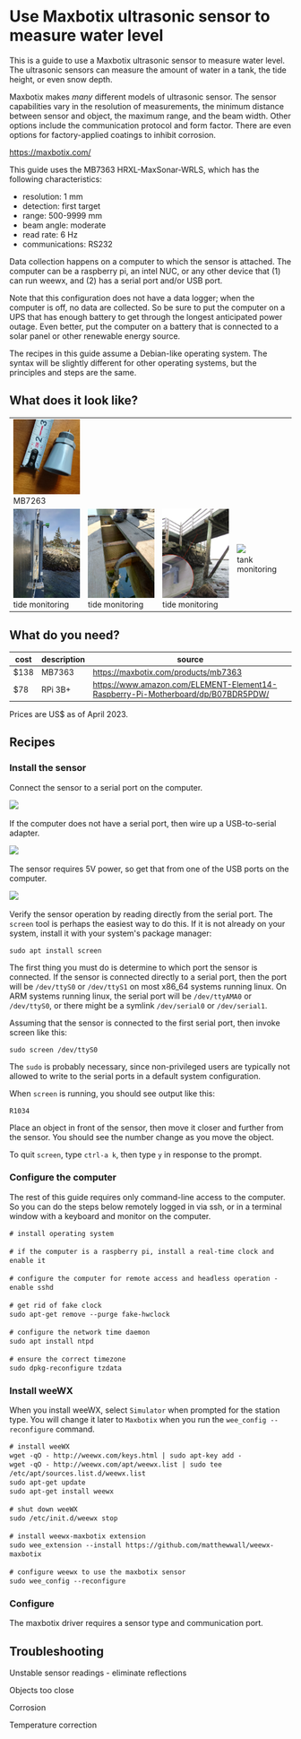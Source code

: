 # Use Maxbotix ultrasonic sensor to measure water level

This is a guide to use a Maxbotix ultrasonic sensor to measure water level.  The ultrasonic sensors can measure the amount of water in a tank, the tide height, or even snow depth.

Maxbotix makes *many* different models of ultrasonic sensor.  The sensor capabilities vary in the resolution of measurements, the minimum distance between sensor and object, the maximum range, and the beam width.  Other options include the communication protocol and form factor.  There are even options for factory-applied coatings to inhibit corrosion.

https://maxbotix.com/

This guide uses the MB7363 HRXL-MaxSonar-WRLS, which has the following characteristics:
* resolution: 1 mm
* detection: first target
* range: 500-9999 mm
* beam angle: moderate
* read rate: 6 Hz
* communications: RS232

Data collection happens on a computer to which the sensor is attached.  The computer can be a raspberry pi, an intel NUC, or any other device that (1) can run weewx, and (2) has a serial port and/or USB port.

Note that this configuration does not have a data logger; when the computer is off, no data are collected.  So be sure to put the computer on a UPS that has enough battery to get through the longest anticipated power outage.  Even better, put the computer on a battery that is connected to a solar panel or other renewable energy source.

The recipes in this guide assume a Debian-like operating system.  The syntax will be slightly different for other operating systems, but the principles and steps are the same.

## What does it look like?

<table>
<tr>
<td>
<a href="maxbotix-recipe/MB7363.png"><img src="maxbotix-recipe/MB7363.png" width="150"></a><br/>
MB7263
</td>
</tr>
<tr>
<td>
<a href="maxbotix-recipe/vh-tide-sensor.png"><img src="maxbotix-recipe/vh-tide-sensor.png" width="150"></a><br/>
tide monitoring
</td>
<td>
<a href="maxbotix-recipe/hi-tide-sensor.png"><img src="maxbotix-recipe/hi-tide-sensor.png" width="150"></a><br/>
tide monitoring
</td>
<td>
<a href=""><img src="maxbotix-recipe/wls-tide-sensor.png" width="150"></a><br/>
tide monitoring
</td>
<td>
<a href="maxbotix-recipe/tank-sensor.png"><img src="maxbotix-recipe/tank-sensor.png" width="150"></a><br/>
tank monitoring
</td>
</tr>
</table>

## What do you need?

| cost | description | source |
|---|---|---|
| $138 | MB7363 | https://maxbotix.com/products/mb7363 |
| $78 | RPi 3B+ | https://www.amazon.com/ELEMENT-Element14-Raspberry-Pi-Motherboard/dp/B07BDR5PDW/ |

Prices are US$ as of April 2023.

## Recipes

### Install the sensor

Connect the sensor to a serial port on the computer.

<img src="maxbotix-recipe/serial-port-pinout.png" width="200">

If the computer does not have a serial port, then wire up a USB-to-serial adapter.

<img src="maxbotix-recipe/usb-serial-pinout.png" width="200">

The sensor requires 5V power, so get that from one of the USB ports on the computer.

<img src="maxbotix-recipe/sensor-power.png" width="200">

Verify the sensor operation by reading directly from the serial port.  The `screen` tool is perhaps the easiest way to do this.  If it is not already on your system, install it with your system's package manager:
```
sudo apt install screen
```

The first thing you must do is determine to which port the sensor is connected.  If the sensor is connected directly to a serial port, then the port will be `/dev/ttyS0` or `/dev/ttyS1` on most x86_64 systems running linux.  On ARM systems running linux, the serial port will be `/dev/ttyAMA0` or `/dev/ttyS0`, or there might be a symlink `/dev/serial0` or `/dev/serial1`.

Assuming that the sensor is connected to the first serial port, then invoke screen like this:
```
sudo screen /dev/ttyS0
```
The `sudo` is probably necessary, since non-privileged users are typically not allowed to write to the serial ports in a default system configuration.

When `screen` is running, you should see output like this:
```
R1034
```
Place an object in front of the sensor, then move it closer and further from the sensor.  You should see the number change as you move the object.

To quit `screen`, type `ctrl-a k`, then type `y` in response to the prompt.

### Configure the computer

The rest of this guide requires only command-line access to the computer.  So you can do the steps below remotely logged in via ssh, or in a terminal window with a keyboard and monitor on the computer.

```
# install operating system

# if the computer is a raspberry pi, install a real-time clock and enable it

# configure the computer for remote access and headless operation - enable sshd

# get rid of fake clock
sudo apt-get remove --purge fake-hwclock

# configure the network time daemon
sudo apt install ntpd

# ensure the correct timezone
sudo dpkg-reconfigure tzdata
```

### Install weeWX

When you install weeWX, select `Simulator` when prompted for the station type.  You will change it later to `Maxbotix` when you run the `wee_config --reconfigure` command.
```
# install weeWX
wget -qO - http://weewx.com/keys.html | sudo apt-key add -
wget -qO - http://weewx.com/apt/weewx.list | sudo tee /etc/apt/sources.list.d/weewx.list
sudo apt-get update
sudo apt-get install weewx

# shut down weeWX
sudo /etc/init.d/weewx stop

# install weewx-maxbotix extension
sudo wee_extension --install https://github.com/matthewwall/weewx-maxbotix

# configure weewx to use the maxbotix sensor
sudo wee_config --reconfigure
```

### Configure

The maxbotix driver requires a sensor type and communication port.

## Troubleshooting

Unstable sensor readings - eliminate reflections

Objects too close

Corrosion

Temperature correction
